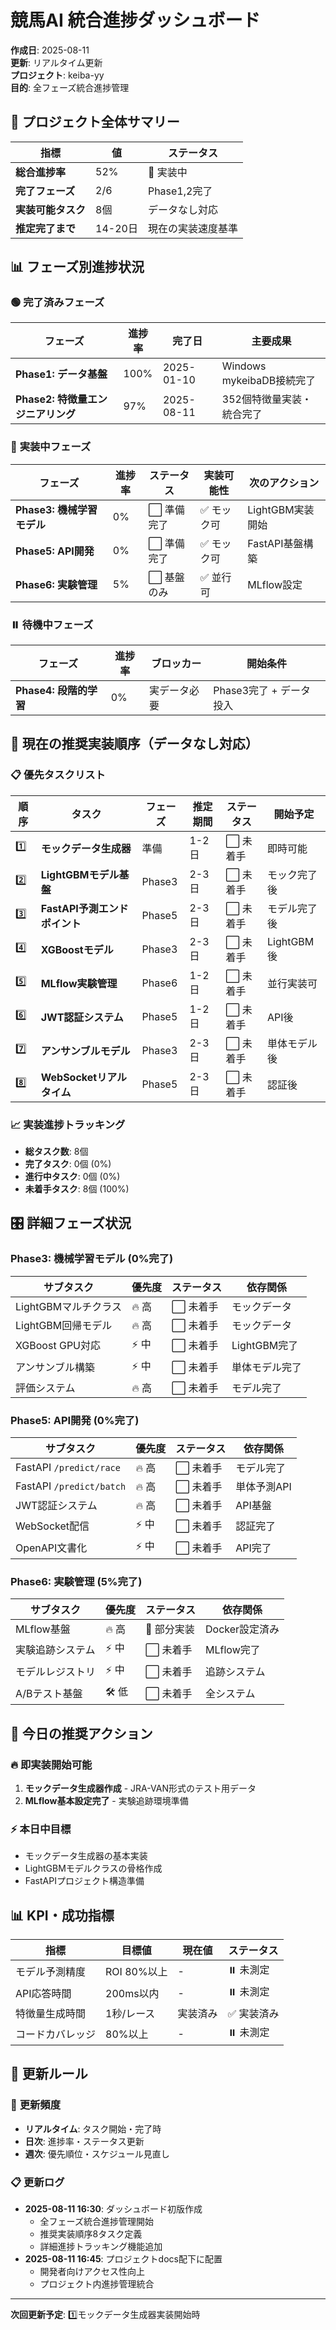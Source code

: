 # 競馬AI 統合進捗ダッシュボード

**作成日**: 2025-08-11  
**更新**: リアルタイム更新  
**プロジェクト**: keiba-yy  
**目的**: 全フェーズ統合進捗管理

## 🎯 **プロジェクト全体サマリー**

| 指標 | 値 | ステータス |
|------|----|---------| 
| **総合進捗率** | 52% | 🔄 実装中 |
| **完了フェーズ** | 2/6 | Phase1,2完了 |
| **実装可能タスク** | 8個 | データなし対応 |
| **推定完了まで** | 14-20日 | 現在の実装速度基準 |

## 📊 **フェーズ別進捗状況**

### 🟢 **完了済みフェーズ**

| フェーズ | 進捗率 | 完了日 | 主要成果 |
|---------|-------|--------|----------|
| **Phase1: データ基盤** | 100% | 2025-01-10 | Windows mykeibaDB接続完了 |
| **Phase2: 特徴量エンジニアリング** | 97% | 2025-08-11 | 352個特徴量実装・統合完了 |

### 🔄 **実装中フェーズ**

| フェーズ | 進捗率 | ステータス | 実装可能性 | 次のアクション |
|---------|-------|-----------|------------|--------------|
| **Phase3: 機械学習モデル** | 0% | ⬜ 準備完了 | ✅ モック可 | LightGBM実装開始 |
| **Phase5: API開発** | 0% | ⬜ 準備完了 | ✅ モック可 | FastAPI基盤構築 |
| **Phase6: 実験管理** | 5% | ⬜ 基盤のみ | ✅ 並行可 | MLflow設定 |

### ⏸️ **待機中フェーズ**

| フェーズ | 進捗率 | ブロッカー | 開始条件 |
|---------|-------|------------|----------|
| **Phase4: 段階的学習** | 0% | 実データ必要 | Phase3完了 + データ投入 |

## 🚀 **現在の推奨実装順序（データなし対応）**

### 📋 **優先タスクリスト**

| 順序 | タスク | フェーズ | 推定期間 | ステータス | 開始予定 |
|------|--------|---------|----------|------------|----------|
| 1️⃣ | **モックデータ生成器** | 準備 | 1-2日 | ⬜ 未着手 | 即時可能 |
| 2️⃣ | **LightGBMモデル基盤** | Phase3 | 2-3日 | ⬜ 未着手 | モック完了後 |
| 3️⃣ | **FastAPI予測エンドポイント** | Phase5 | 2-3日 | ⬜ 未着手 | モデル完了後 |
| 4️⃣ | **XGBoostモデル** | Phase3 | 2-3日 | ⬜ 未着手 | LightGBM後 |
| 5️⃣ | **MLflow実験管理** | Phase6 | 1-2日 | ⬜ 未着手 | 並行実装可 |
| 6️⃣ | **JWT認証システム** | Phase5 | 1-2日 | ⬜ 未着手 | API後 |
| 7️⃣ | **アンサンブルモデル** | Phase3 | 2-3日 | ⬜ 未着手 | 単体モデル後 |
| 8️⃣ | **WebSocketリアルタイム** | Phase5 | 2-3日 | ⬜ 未着手 | 認証後 |

### 📈 **実装進捗トラッキング**

- **総タスク数**: 8個
- **完了タスク**: 0個 (0%)
- **進行中タスク**: 0個 (0%)
- **未着手タスク**: 8個 (100%)

## 🎛️ **詳細フェーズ状況**

### Phase3: 機械学習モデル (0%完了)

| サブタスク | 優先度 | ステータス | 依存関係 |
|------------|--------|------------|----------|
| LightGBMマルチクラス | 🔥 高 | ⬜ 未着手 | モックデータ |
| LightGBM回帰モデル | 🔥 高 | ⬜ 未着手 | モックデータ |
| XGBoost GPU対応 | ⚡ 中 | ⬜ 未着手 | LightGBM完了 |
| アンサンブル構築 | ⚡ 中 | ⬜ 未着手 | 単体モデル完了 |
| 評価システム | 🔥 高 | ⬜ 未着手 | モデル完了 |

### Phase5: API開発 (0%完了)

| サブタスク | 優先度 | ステータス | 依存関係 |
|------------|--------|------------|----------|
| FastAPI `/predict/race` | 🔥 高 | ⬜ 未着手 | モデル完了 |
| FastAPI `/predict/batch` | 🔥 高 | ⬜ 未着手 | 単体予測API |
| JWT認証システム | 🔥 高 | ⬜ 未着手 | API基盤 |
| WebSocket配信 | ⚡ 中 | ⬜ 未着手 | 認証完了 |
| OpenAPI文書化 | ⚡ 中 | ⬜ 未着手 | API完了 |

### Phase6: 実験管理 (5%完了)

| サブタスク | 優先度 | ステータス | 依存関係 |
|------------|--------|------------|----------|
| MLflow基盤 | 🔥 高 | 🔄 部分実装 | Docker設定済み |
| 実験追跡システム | ⚡ 中 | ⬜ 未着手 | MLflow完了 |
| モデルレジストリ | ⚡ 中 | ⬜ 未着手 | 追跡システム |
| A/Bテスト基盤 | 🛠️ 低 | ⬜ 未着手 | 全システム |

## 🎯 **今日の推奨アクション**

### 🔥 **即実装開始可能**
1. **モックデータ生成器作成** - JRA-VAN形式のテスト用データ
2. **MLflow基本設定完了** - 実験追跡環境準備

### ⚡ **本日中目標**
- モックデータ生成器の基本実装
- LightGBMモデルクラスの骨格作成
- FastAPIプロジェクト構造準備

## 📊 **KPI・成功指標**

| 指標 | 目標値 | 現在値 | ステータス |
|------|--------|--------|------------|
| モデル予測精度 | ROI 80%以上 | - | ⏸️ 未測定 |
| API応答時間 | 200ms以内 | - | ⏸️ 未測定 |
| 特徴量生成時間 | 1秒/レース | 実装済み | ✅ 実装済み |
| コードカバレッジ | 80%以上 | - | ⏸️ 未測定 |

## 📝 **更新ルール**

### 🔄 **更新頻度**
- **リアルタイム**: タスク開始・完了時
- **日次**: 進捗率・ステータス更新
- **週次**: 優先順位・スケジュール見直し

### 📋 **更新ログ**
- **2025-08-11 16:30**: ダッシュボード初版作成
  - 全フェーズ統合進捗管理開始
  - 推奨実装順序8タスク定義
  - 詳細進捗トラッキング機能追加
- **2025-08-11 16:45**: プロジェクトdocs配下に配置
  - 開発者向けアクセス性向上
  - プロジェクト内進捗管理統合

---

**次回更新予定**: 1️⃣モックデータ生成器実装開始時